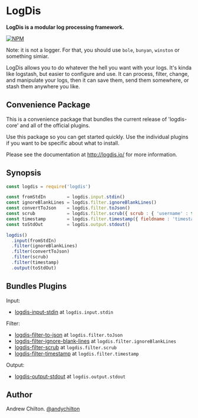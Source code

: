 # LogDis #

**LogDis is a modular log processing framework.**

[![NPM](https://nodei.co/npm/logdis.png?compact=true)](https://nodei.co/npm/logdis/)

Note: it is not a logger. For that, you should use `bole`, `bunyan`, `winston` or something simiar.

LogDis allows you to do whatever the hell you want with your logs. It's kinda like logstash, but easier to configure
and use. It can process, filter, change, and manipulate your logs, then it can save them, send them somewhere, or stash
them anywhere you like.

## Convenience Package ##

This is a convenience package that bundles the current release of 'logdis-core' and all of the official plugins.

Use this package so you can get started quickly. Use the individual plugins if you want to be specific about what to
install.

Please see the documentation at http://logdis.io/ for more information.

## Synopsis ##

```js
const logdis = require('logdis')

const fromStdIn        = logdis.input.stdin()
const ignoreBlankLines = logdis.filter.ignoreBlankLines()
const convertToJson    = logdis.filter.toJson()
const scrub            = logdis.filter.scrub({ scrub : { 'username' : true } })
const timestamp        = logdis.filter.timestamp({ fieldname : 'timestamp', format : 'epoch' })
const toStdOut         = logdis.output.stdout()

logdis()
  .input(fromStdIn)
  .filter(ignoreBlankLines)
  .filter(convertToJson)
  .filter(scrub)
  .filter(timestamp)
  .output(toStdOut)
```

## Bundles Plugins ##

Input:

* [logdis-input-stdin](https://www.npmjs.com/package/logdis-input-stdin/) at `logdis.input.stdin`

Filter:

* [logdis-filter-to-json](https://www.npmjs.com/package/logdis-filter-to-json/) at `logdis.filter.toJson`
* [logdis-filter-ignore-blank-lines](https://www.npmjs.com/package/logdis-ignore-blank-lines/) at `logdis.filter.ignoreBlankLines`
* [logdis-filter-scrub](https://www.npmjs.com/package/logdis-filter-scrub/) at `logdis.filter.scrub`
* [logdis-filter-timestamp](https://www.npmjs.com/package/logdis-filter-timestamp/) at `logdis.filter.timestamp`

Output:

* [logdis-output-stdout](https://www.npmjs.com/package/logdis-output-stdout/) at `logdis.output.stdout`

## Author ##

Andrew Chilton. [@andychilton](https://twitter.com/andychilton)

